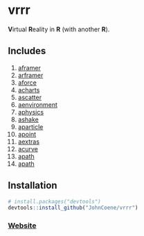 # vrrr

**V**irtual **R**eality in **R** (with another **R**).

## Includes

1. [aframer](https://aframer.john-coene.com)
2. [arframer](https://arframer.john-coene.com)
3. [aforce](https://aforce.john-coene.com)
4. [acharts](https://acharts.john-coene.com)
5. [ascatter](https://ascatter.john-coene.com)
6. [aenvironment](https://aenvironment.john-coene.com)
7. [aphysics](https://aphysics.john-coene.com)
8. [ashake](https://ashake.john-coene.com)
9. [aparticle](https://aparticle.john-coene.com)
10. [apoint](https://apoint.john-coene.com)
11. [aextras](https://aextras.john-coene.com)
12. [acurve](https://acurve.john-coene.com)
13. [apath](https://apath.john-coene.com)
14. [apath](https://acubemap.john-coene.com)

## Installation

``` r
# install.packages("devtools")
devtools::install_github("JohnCoene/vrrr")
```
### [Website](https://aframer.john-coene.com)
